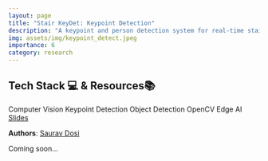 ```yaml
---
layout: page
title: "Stair KeyDet: Keypoint Detection"
description: "A keypoint and person detection system for real-time staircase violation alerts using edge AI and camera feeds."
img: assets/img/keypoint_detect.jpeg
importance: 6
category: research
---
```

<section id="badgeproj-section">
<h2 class="badgeproj-title">Tech Stack 💻 & Resources📚</h2>
  <div class="badgeproj-container">
    <span class="badgeproj">Computer Vision</span>
    <span class="badgeproj">Keypoint Detection</span>
    <span class="badgeproj">Object Detection</span>
    <span class="badgeproj">OpenCV</span>
    <span class="badgeproj">Edge AI</span>
  </div>
<!-- Links Section -->
  <div class="linksproj-container">
    <a href="https://github.com/sauravdosi/mirrag_keypoint_deployment" target="_blank" class="linkproj">
      <i class="fab fa-github"></i> Slides
    </a>
  </div>
</section>

**Authors**: <a href="https://sauravdosi.github.io/">Saurav Dosi</a>

Coming soon...
